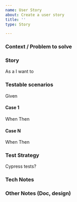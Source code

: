 ```yaml
---
name: User Story
about: Create a user story
title: ''
type: Story

---
```


### Context / Problem to solve 


### Story
As a 
I want to 

### Testable scenarios

Given 

#### Case 1
When 
Then 

#### Case N
When 
Then 

### Test Strategy
Cypress tests?

### Tech Notes

### Other Notes (Doc, design)

